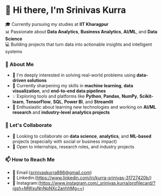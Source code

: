 # 👋 Hi there, I'm Srinivas Kurra

🎓 Currently pursuing my studies at **IIT Kharagpur**  
📊 Passionate about **Data Analytics**, **Business Analytics**, **AI/ML**, and **Data Science**  
💻 Building projects that turn data into actionable insights and intelligent systems

### 🚀 About Me
- 👀 I'm deeply interested in solving real-world problems using **data-driven solutions**
- 🌱 Currently sharpening my skills in **machine learning**, **data visualization**, and **end-to-end data pipelines**
- 💡 Exploring tools and platforms like **Python**, **Pandas**, **NumPy**, **Scikit-learn**, **TensorFlow**, **SQL**, **Power BI**, and **Streamlit**
- 🧠 Enthusiastic about learning new technologies and working on **AI/ML research** and **industry-level analytics projects**

### 🤝 Let's Collaborate
- 💼 Looking to collaborate on **data science**, **analytics**, and **ML-based** projects (especially with social or business impact)
- 🤝 Open to internships, research roles, and industry projects

### 📫 How to Reach Me
- 📧 Email:(srinivaskurra886@gmail.com)
- 📧 Linkedin:(https://www.linkedin.com/in/kurra-srinivas-31727420b/)
- 📸 Instagram:(https://www.instagram.com/_srinivas.kurra/profilecard/?igsh=MWxuNnNpNXc2anhhMg==)
